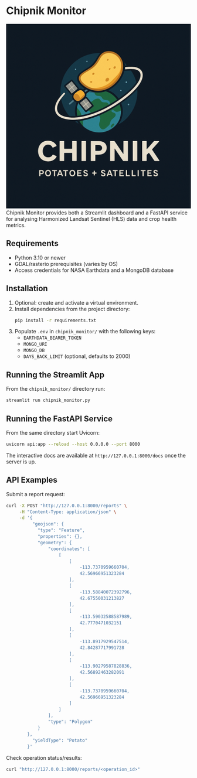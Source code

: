 # Chipnik Monitor
![](media/logo.png)
Chipnik Monitor provides both a Streamlit dashboard and a FastAPI service for analysing Harmonized Landsat Sentinel (HLS) data and crop health metrics.

## Requirements
- Python 3.10 or newer
- GDAL/rasterio prerequisites (varies by OS)
- Access credentials for NASA Earthdata and a MongoDB database

## Installation
1. Optional: create and activate a virtual environment.
2. Install dependencies from the project directory:
   ```bash
   pip install -r requirements.txt
   ```
3. Populate `.env` in `chipnik_monitor/` with the following keys:
   - `EARTHDATA_BEARER_TOKEN`
   - `MONGO_URI`
   - `MONGO_DB`
   - `DAYS_BACK_LIMIT` (optional, defaults to 2000)

## Running the Streamlit App
From the `chipnik_monitor/` directory run:
```bash
streamlit run chipnik_monitor.py
```

## Running the FastAPI Service
From the same directory start Uvicorn:
```bash
uvicorn api:app --reload --host 0.0.0.0 --port 8000
```
The interactive docs are available at `http://127.0.0.1:8000/docs` once the server is up.

## API Examples
Submit a report request:
```bash
curl -X POST "http://127.0.0.1:8000/reports" \
     -H "Content-Type: application/json" \
     -d '{
          "geojson": {
            "type": "Feature",
            "properties": {},
            "geometry": {
                "coordinates": [
                    [
                        [
                            -113.7370959660704,
                            42.56966951323284
                        ],
                        [
                            -113.58840072392796,
                            42.67550031213827
                        ],
                        [
                            -113.59032588587989,
                            42.7770471032151
                        ],
                        [
                            -113.8917929547514,
                            42.84287717991728
                        ],
                        [
                            -113.90279587828836,
                            42.56892463282091
                        ],
                        [
                            -113.7370959660704,
                            42.56966951323284
                        ]
                    ]
                ],
                "type": "Polygon"
            }
        },
          "yieldType": "Potato"
        }'
```

Check operation status/results:
```bash
curl "http://127.0.0.1:8000/reports/<operation_id>"
```
